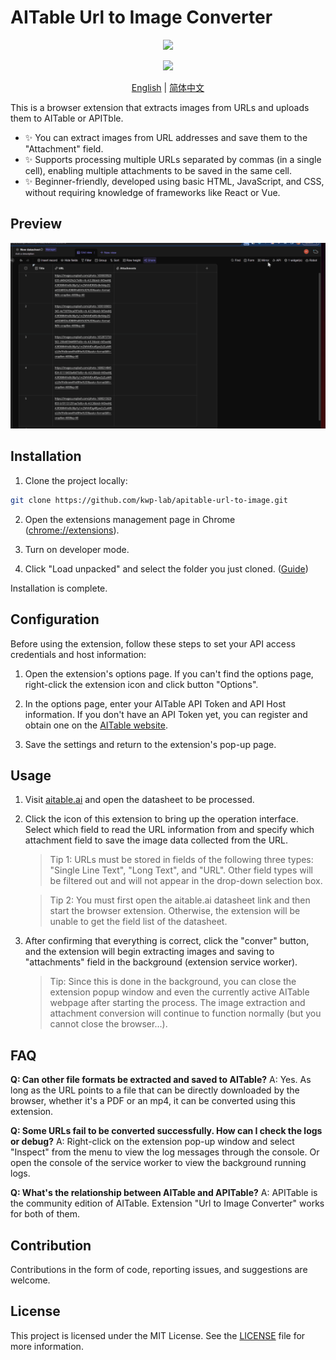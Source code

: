 # AITable Url to Image Converter

<p align='center'>
  <image src="logo/logo-48.png" />
</p>

<p align='center'>
  <image src="https://img.shields.io/badge/License-MIT-yellow.svg" />
</p>

<p align="center">
  <a href="README.md">English</a>
  |
  <a href="README_CN.md">简体中文</a>
</p>

This is a browser extension that extracts images from URLs and uploads them to AITable or APITble.

- ✨ You can extract images from URL addresses and save them to the "Attachment" field.
- ✨ Supports processing multiple URLs separated by commas (in a single cell), enabling multiple attachments to be saved in the same cell.
- ✨ Beginner-friendly, developed using basic HTML, JavaScript, and CSS, without requiring knowledge of frameworks like React or Vue.

## Preview

![Preview](docs/url-image-converter.gif)

## Installation

1. Clone the project locally:

  ```bash
  git clone https://github.com/kwp-lab/apitable-url-to-image.git
  ```

2. Open the extensions management page in Chrome ([chrome://extensions](chrome://extensions)).

3. Turn on developer mode.

4. Click "Load unpacked" and select the folder you just cloned. ([Guide]((https://developer.chrome.com/docs/extensions/mv3/getstarted/development-basics/#load-unpacked)))

Installation is complete.

## Configuration

Before using the extension, follow these steps to set your API access credentials and host information:

1. Open the extension's options page.
If you can't find the options page, right-click the extension icon and click button "Options".

2. In the options page, enter your AITable API Token and API Host information.
If you don't have an API Token yet, you can register and obtain one on the [AITable website](https://aitable.ai/).

3. Save the settings and return to the extension's pop-up page.

## Usage

1. Visit [aitable.ai](https://aitable.ai/) and open the datasheet to be processed.

2. Click the icon of this extension to bring up the operation interface. Select which field to read the URL information from and specify which attachment field to save the image data collected from the URL.

    > Tip 1: URLs must be stored in fields of the following three types: "Single Line Text", "Long Text", and "URL". Other field types will be filtered out and will not appear in the drop-down selection box.

    > Tip 2: You must first open the aitable.ai datasheet link and then start the browser extension. Otherwise, the extension will be unable to get the field list of the datasheet.

3. After confirming that everything is correct, click the "conver" button, and the extension will begin extracting images and saving to "attachments" field in the background (extension service worker).

    > Tip: Since this is done in the background, you can close the extension popup window and even the currently active AITable webpage after starting the process. The image extraction and attachment conversion will continue to function normally (but you cannot close the browser...).

## FAQ

**Q: Can other file formats be extracted and saved to AITable?**
A: Yes. As long as the URL points to a file that can be directly downloaded by the browser, whether it's a PDF or an mp4, it can be converted using this extension.

**Q: Some URLs fail to be converted successfully. How can I check the logs or debug?**
A: Right-click on the extension pop-up window and select "Inspect" from the menu to view the log messages through the console. Or open the console of the service worker to view the background running logs.

**Q: What's the relationship between AITable and APITable?**
A: APITable is the community edition of AITable. Extension "Url to Image Converter" works for both of them.

## Contribution

Contributions in the form of code, reporting issues, and suggestions are welcome.

## License

This project is licensed under the MIT License. See the [LICENSE](LICENSE) file for more information.
